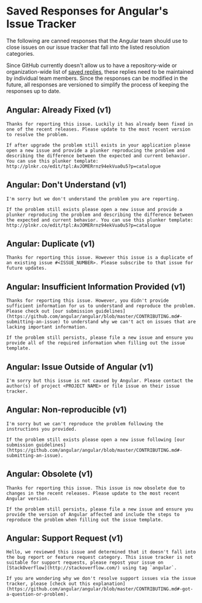 # Saved Responses for Angular's Issue Tracker

The following are canned responses that the Angular team should use to close issues on our issue tracker that fall into the listed resolution categories.

Since GitHub currently doesn't allow us to have a repository-wide or organization-wide list of [saved replies](https://help.github.com/articles/working-with-saved-replies/), these replies need to be maintained by individual team members. Since the responses can be modified in the future, all responses are versioned to simplify the process of keeping the responses up to date.


## Angular: Already Fixed (v1)
```
Thanks for reporting this issue. Luckily it has already been fixed in one of the recent releases. Please update to the most recent version to resolve the problem.

If after upgrade the problem still exists in your application please open a new issue and provide a plunker reproducing the problem and describing the difference between the expected and current behavior. You can use this plunker template: http://plnkr.co/edit/tpl:AvJOMERrnz94ekVua0u5?p=catalogue
```

## Angular: Don't Understand (v1)
```
I'm sorry but we don't understand the problem you are reporting.

If the problem still exists please open a new issue and provide a plunker reproducing the problem and describing the difference between the expected and current behavior. You can use this plunker template: http://plnkr.co/edit/tpl:AvJOMERrnz94ekVua0u5?p=catalogue
```


## Angular: Duplicate (v1)
```
Thanks for reporting this issue. However this issue is a duplicate of an existing issue #<ISSUE_NUMBER>. Please subscribe to that issue for future updates.
```


## Angular: Insufficient Information Provided (v1)
```
Thanks for reporting this issue. However, you didn't provide sufficient information for us to understand and reproduce the problem. Please check out [our submission guidelines](https://github.com/angular/angular/blob/master/CONTRIBUTING.md#-submitting-an-issue) to understand why we can't act on issues that are lacking important information.

If the problem still persists, please file a new issue and ensure you provide all of the required information when filling out the issue template.
```

## Angular: Issue Outside of Angular (v1)
```
I'm sorry but this issue is not caused by Angular. Please contact the author(s) of project <PROJECT NAME> or file issue on their issue tracker.
```


## Angular: Non-reproducible (v1)
```
I'm sorry but we can't reproduce the problem following the instructions you provided.

If the problem still exists please open a new issue following [our submission guidelines](https://github.com/angular/angular/blob/master/CONTRIBUTING.md#-submitting-an-issue).
```

## Angular: Obsolete (v1)
```
Thanks for reporting this issue. This issue is now obsolete due to changes in the recent releases. Please update to the most recent Angular version.

If the problem still persists, please file a new issue and ensure you provide the version of Angular affected and include the steps to reproduce the problem when filling out the issue template.
```


## Angular: Support Request (v1)
```
Hello, we reviewed this issue and determined that it doesn't fall into the bug report or feature request category. This issue tracker is not suitable for support requests, please repost your issue on [StackOverflow](http://stackoverflow.com/) using tag `angular`.

If you are wondering why we don't resolve support issues via the issue tracker, please [check out this explanation](https://github.com/angular/angular/blob/master/CONTRIBUTING.md#-got-a-question-or-problem).
```
